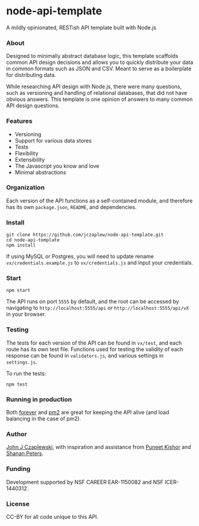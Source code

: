 # node-api-template
A mildly opinionated, RESTish API template built with Node.js

### About
Designed to minimally abstract database logic, this template scaffolds common API design decisions
and allows you to quickly distribute your data in common formats such as JSON and CSV. Meant to serve as a boilerplate for distributing data.

While researching API design with Node.js, there were many questions, such as versioning and handling of relational databases, that did not have obvious answers. This template is one opinion of answers to many common API design questions.

### Features
+ Versioning
+ Support for various data stores
+ Tests
+ Flexibility
+ Extensibility
+ The Javascript you know and love
+ Minimal abstractions


### Organization
Each version of the API functions as a self-contained module, and therefore has its own ````package.json````, ````README````, and dependencies.


### Install
````
git clone https://github.com/jczaplew/node-api-template.git
cd node-api-template
npm install
````

If using MySQL or Postgres, you will need to update rename ````vx/credentials.example.js```` to ````vx/credentials.js```` and input your credentials.


### Start
````
npm start
````

The API runs on port ````5555```` by default, and the root can be accessed by navigating to ````http://localhost:5555/api```` or ````http://localhost:5555/api/vX```` in your browser.


### Testing
The tests for each version of the API can be found in ````vx/test````, and each route has its own test file. Functions used for testing the validity of each response can be found in ````validators.js````, and various settings in ````settings.js````.

To run the tests:

````
npm test
````

### Running in production
Both [forever](https://github.com/foreverjs/forever) and [pm2](https://github.com/Unitech/pm2) are great for keeping the API alive (and load balancing in the case of pm2).


### Author
[John J Czaplewski](https://github.com/jczaplew), with inspiration and assistance from [Puneet Kishor](http://punkish.org) and [Shanan Peters](http://strata.geology.wisc.edu).

### Funding
Development supported by NSF CAREER EAR-1150082 and NSF ICER-1440312.

### License
CC-BY for all code unique to this API.
